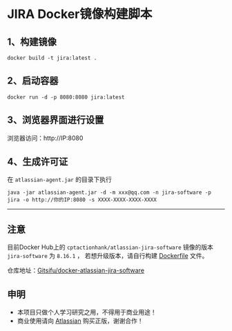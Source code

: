 # JIRA Docker镜像构建脚本

## 1、构建镜像
```shell
docker build -t jira:latest .
```

## 2、启动容器
```shell
docker run -d -p 8080:8080 jira:latest
```

## 3、浏览器界面进行设置
浏览器访问：http://IP:8080

## 4、生成许可证

在 `atlassian-agent.jar` 的目录下执行
```shell
java -jar atlassian-agent.jar -d -m xxx@qq.com -n jira-software -p jira -o http://你的IP:8080 -s XXXX-XXXX-XXXX-XXXX
```

-----
## 注意

目前Docker Hub上的 `cptactionhank/atlassian-jira-software` 镜像的版本 `jira-software` 为 `8.16.1` ，
若想升级版本，请自行构建 [Dockerfile](https://github.com/Gitsifu/docker-atlassian-jira-software/blob/master/Dockerfile) 文件。

仓库地址：[Gitsifu/docker-atlassian-jira-software](https://github.com/Gitsifu/docker-atlassian-jira-software)

## 申明

- 本项目只做个人学习研究之用，不得用于商业用途！
- 商业使用请向 [Atlassian](https://www.atlassian.com/) 购买正版，谢谢合作！